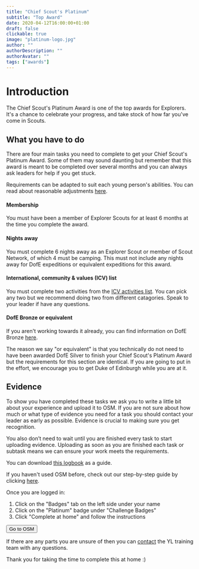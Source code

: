 ```yaml
---
title: "Chief Scout's Platinum"
subtitle: "Top Award"
date: 2020-04-12T16:00:00+01:00
draft: false
clickable: true
image: "platinum-logo.jpg"
author: ""
authorDescription: ""
authorAvatar: ""
tags: ["awards"]
---
```


# Introduction

The Chief Scout's Platinum Award is one of the top awards for Explorers. It's a chance to celebrate your progress, and take stock of how far you've come in Scouts.

## What you have to do

There are four main tasks you need to complete to get your Chief Scout's Platinum Award. Some of them may sound daunting but remember that this award is meant to be completed over several months and you can always ask leaders for help if you get stuck.

Requirements can be adapted to suit each young person's abilities. You can read about reasonable adjustments [here](https://members.scouts.org.uk/supportresources/1301/policy-and-approach).

#### Membership

You must have been a member of Explorer Scouts for at least 6 months at the time you complete the award.

#### Nights away

You must complete 6 nights away as an Explorer Scout or member of Scout Network, of which 4 must be camping. This must not include any nights away for DofE expeditions or equivalent expeditions for this award.

#### International, community & values (ICV) list

You must complete two activities from the [ICV activities list](https://www.scouts.org.uk/explorers/chief-scout-s-platinum-award-icv-list). You can pick any two but we recommend doing two from different catagories. Speak to your leader if have any questions.

#### DofE Bronze or equivalent

If you aren't working towards it already, you can find information on DofE Bronze [here](/dofe-bronze).

The reason we say "or equivalent" is that you technically do not need to have been awarded DofE Silver to finish your Chief Scout's Platinum Award but the requirements for this section are identical. If you are going to put in the effort, we encourage you to get Duke of Edinburgh while you are at it.

## Evidence

To show you have completed these tasks we ask you to write a little bit about your experience and upload it to OSM. If you are not sure about how much or what type of evidence you need for a task you should contact your leader as early as possible. Evidence is crucial to making sure you get recognition.

You also don’t need to wait until you are finished every task to start uploading evidence. Uploading as soon as you are finished each task or subtask means we can ensure your work meets the requirements.

You can download [this logbook](https://cms.scouts.org.uk/media/12404/chief-scout-platinum-award-log-book-june-2019.pdf) as a guide.

If you haven't used OSM before, check out our step-by-step guide by clicking [here](/evidence).

Once you are logged in:

1. Click on the "Badges" tab on the left side under your name
2. Click on the "Platinum" badge under "Challenge Badges"
3. Click "Complete at home" and follow the instructions

<a href="https://www.onlinescoutmanager.co.uk/main.php">
 <button type="button" class="go-to-osm">Go to OSM</button>
</a>

If there are any parts you are unsure of then you can [contact](/contact) the YL training team with any questions.

Thank you for taking the time to complete this at home :)
